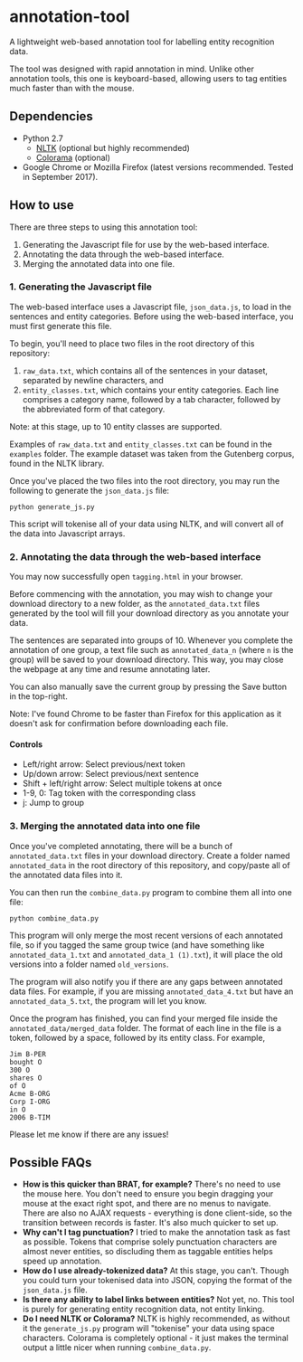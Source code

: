 # annotation-tool

A lightweight web-based annotation tool for labelling entity recognition data.

The tool was designed with rapid annotation in mind. Unlike other annotation tools, this one is keyboard-based, allowing users to tag entities much faster than with the mouse. 

## Dependencies

- Python 2.7
	- [NLTK](http://www.nltk.org/) (optional but highly recommended)
	- [Colorama](https://pypi.python.org/pypi/colorama) (optional)
- Google Chrome or Mozilla Firefox (latest versions recommended. Tested in September 2017).

## How to use

There are three steps to using this annotation tool:

1. Generating the Javascript file for use by the web-based interface.
2. Annotating the data through the web-based interface.
3. Merging the annotated data into one file.

### 1. Generating the Javascript file

The web-based interface uses a Javascript file, `json_data.js`, to load in the sentences and entity categories. Before using the web-based interface, you must first generate this file.

To begin, you'll need to place two files in the root directory of this repository:

1. `raw_data.txt`, which contains all of the sentences in your dataset, separated by newline characters, and
2. `entity_classes.txt`, which contains your entity categories. Each line comprises a category name, followed by a tab character, followed by the abbreviated form of that category.

Note: at this stage, up to 10 entity classes are supported.

Examples of `raw_data.txt` and `entity_classes.txt` can be found in the `examples` folder. The example dataset was taken from the Gutenberg corpus, found in the NLTK library.

Once you've placed the two files into the root directory, you may run the following to generate the `json_data.js` file:

    python generate_js.py
    
This script will tokenise all of your data using NLTK, and will convert all of the data into Javascript arrays.
    
### 2. Annotating the data through the web-based interface

You may now successfully open `tagging.html` in your browser.

Before commencing with the annotation, you may wish to change your download directory to a new folder, as the `annotated_data.txt` files generated by the tool will fill your download directory as you annotate your data.

The sentences are separated into groups of 10. Whenever you complete the annotation of one group, a text file such as `annotated_data_n` (where `n` is the group) will be saved to your download directory. This way, you may close the webpage at any time and resume annotating later.

You can also manually save the current group by pressing the Save button in the top-right.

Note: I've found Chrome to be faster than Firefox for this application as it doesn't ask for confirmation before downloading each file.

#### Controls

- Left/right arrow: Select previous/next token
- Up/down arrow: Select previous/next sentence
- Shift + left/right arrow: Select multiple tokens at once
- 1-9, 0: Tag token with the corresponding class
- j: Jump to group

### 3. Merging the annotated data into one file

Once you've completed annotating, there will be a bunch of `annotated_data.txt` files in your download directory. Create a folder named `annotated_data` in the root directory of this repository, and copy/paste all of the annotated data files into it.

You can then run the `combine_data.py` program to combine them all into one file:

    python combine_data.py
    
This program will only merge the most recent versions of each annotated file, so if you tagged the same group twice (and have something like `annotated_data_1.txt` and `annotated_data_1 (1).txt`), it will place the old versions into a folder named `old_versions`.

The program will also notify you if there are any gaps between annotated data files. For example, if you are missing `annotated_data_4.txt` but have an `annotated_data_5.txt`, the program will let you know.

Once the program has finished, you can find your merged file inside the `annotated_data/merged_data` folder. The format of each line in the file is a token, followed by a space, followed by its entity class. For example,

    Jim B-PER
    bought O
    300 O
    shares O
    of O
    Acme B-ORG
    Corp I-ORG
    in O
    2006 B-TIM

Please let me know if there are any issues!

## Possible FAQs

- **How is this quicker than BRAT, for example?** There's no need to use the mouse here. You don't need to ensure you begin dragging your mouse at the exact right spot, and there are no menus to navigate. There are also no AJAX requests - everything is done client-side, so the transition between records is faster. It's also much quicker to set up.
- **Why can't I tag punctuation?** I tried to make the annotation task as fast as possible. Tokens that comprise solely punctuation characters are almost never entities, so discluding them as taggable entities helps speed up annotation.
- **How do I use already-tokenized data?** At this stage, you can't. Though you could turn your tokenised data into JSON, copying the format of the `json_data.js` file.
- **Is there any ability to label links between entities?** Not yet, no. This tool is purely for generating entity recognition data, not entity linking.
- **Do I need NLTK or Colorama?** NLTK is highly recommended, as without it the `generate_js.py` program will "tokenise" your data using space characters. Colorama is completely optional - it just makes the terminal output a little nicer when running `combine_data.py`.
